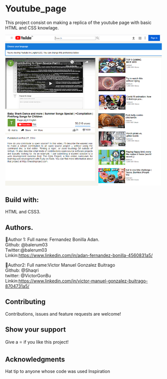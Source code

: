 # Youtube_page
This project consist on making a replica of the youtube page with basic HTML and CSS knowlage.

![SCREENSHOT](/Images/Screen1.PNG)

## Build with: ##
HTML and CSS3.

## Authors. ## 
👤Author 1:
Full name: Fernandez Bonilla Adan.\
Github: @balerum03\
Twitter:@balerum03\
Linkin:https://www.linkedin.com/in/adan-fernandez-bonilla-4560831a5/ 

👤Author2:
Full name:Victor Manuel Gonzalez Buitrago\
Github: @Shaqri\
twitter: @VictorGonBu\
Linkin:https://www.linkedin.com/in/victor-manuel-gonzalez-buitrago-8704731a5/  

## Contributing ##
Contributions, issues and feature requests are welcome!

## Show your support ##
Give a ⭐️ if you like this project!

## Acknowledgments ##
Hat tip to anyone whose code was used Inspiration
